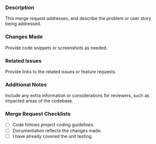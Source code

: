 ### Description
This merge request addresses, and describe the problem or user story being addressed.

### Changes Made
Provide code snippets or screenshots as needed.

### Related Issues
Provide links to the related issues or feature requests.

### Additional Notes
Include any extra information or considerations for reviewers, such as impacted areas of the codebase.

### Merge Request Checklists
- [ ] Code follows project coding guidelines.
- [ ] Documentation reflects the changes made.
- [ ] I have already covered the unit testing.